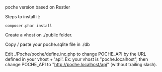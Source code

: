poche version based on Restler

Steps to install it:

```
composer.phar install 
```

Create a vhost on ./public folder.

Copy / paste your poche.sqlite file in ./db

Edit ./Poche/poche/define.inc.php to change POCHE_API by the URL defined in your vhost + 'api'. Ex: your vhost is "poche.localhost", then change POCHE_API to "http://poche.localhost/api" (without trailing slash).